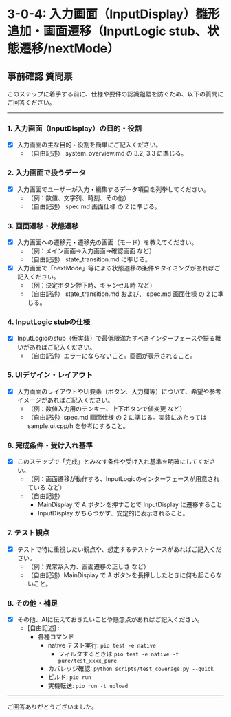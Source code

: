 # 3-0-4: 入力画面（InputDisplay）雛形追加・画面遷移（InputLogic stub、状態遷移/nextMode）
## 事前確認 質問票

このステップに着手する前に、仕様や要件の認識齟齬を防ぐため、以下の質問にご回答ください。

---

### 1. 入力画面（InputDisplay）の目的・役割
- [x] 入力画面の主な目的・役割を簡単にご記入ください。
  - （自由記述） system_overview.md の 3.2, 3.3 に準じる。

### 2. 入力画面で扱うデータ
- [x] 入力画面でユーザーが入力・編集するデータ項目を列挙してください。
  - （例：数値、文字列、時刻、その他）
  - （自由記述） spec.md 画面仕様 の 2 に準じる。

### 3. 画面遷移・状態遷移
- [x] 入力画面への遷移元・遷移先の画面（モード）を教えてください。
  - （例：メイン画面→入力画面→確認画面 など）
  - （自由記述） state_transition.md に準じる。
- [x] 入力画面で「nextMode」等による状態遷移の条件やタイミングがあればご記入ください。
  - （例：決定ボタン押下時、キャンセル時 など）
  - （自由記述） state_transition.md および、 spec.md 画面仕様 の 2 に準じる。

### 4. InputLogic stubの仕様
- [x] InputLogicのstub（仮実装）で最低限満たすべきインターフェースや振る舞いがあればご記入ください。
  - （自由記述）エラーにならないこと。画面が表示されること。

### 5. UIデザイン・レイアウト
- [x] 入力画面のレイアウトやUI要素（ボタン、入力欄等）について、希望や参考イメージがあればご記入ください。
  - （例：数値入力用のテンキー、上下ボタンで値変更 など）
  - （自由記述）spec.md 画面仕様 の 2 に準じる。実装にあたっては sample.ui.cpp/h を参考にすること。

### 6. 完成条件・受け入れ基準
- [x] このステップで「完成」とみなす条件や受け入れ基準を明確にしてください。
  - （例：画面遷移が動作する、InputLogicのインターフェースが用意されている など）
  - （自由記述）
    - MainDisplay で A ボタンを押すことで InputDisplay に遷移すること
    - InputDisplay がちらつかず、安定的に表示されること。

### 7. テスト観点
- [x] テストで特に重視したい観点や、想定するテストケースがあればご記入ください。
  - （例：異常系入力、画面遷移の正しさ など）
  - （自由記述）MainDisplay で A ボタンを長押ししたときに何も起こらないこと。

### 8. その他・補足
- [x] その他、AIに伝えておきたいことや懸念点があればご記入ください。
  - [自由記述] :
    - 各種コマンド
      - native テスト実行: `pio test -e native` 
        - フィルタするときは  `pio test -e native -f pure/test_xxxx_pure`
      - カバレッジ確認: `python scripts/test_coverage.py --quick`
      - ビルド: `pio run`
      - 実機転送: `pio run -t upload` 

---

ご回答ありがとうございました。 